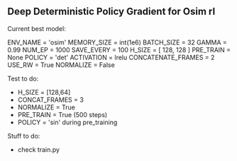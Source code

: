 ## Deep Deterministic Policy Gradient for Osim rl

Current best model:

ENV_NAME = 'osim'
MEMORY_SIZE = int(1e6)
BATCH_SIZE = 32
GAMMA = 0.99
NUM_EP = 1000
SAVE_EVERY = 100
H_SIZE = [ 128, 128 ]
PRE_TRAIN = None
POLICY = 'det' 
ACTIVATION = lrelu
CONCATENATE_FRAMES  = 2
USE_RW = True
NORMALIZE = False

Test to do:
- H_SIZE = [128,64]
- CONCAT_FRAMES  = 3
- NORMALIZE = True
- PRE_TRAIN = True (500 steps)
- POLICY = 'sin' during pre_training

Stuff to do:

- check train.py